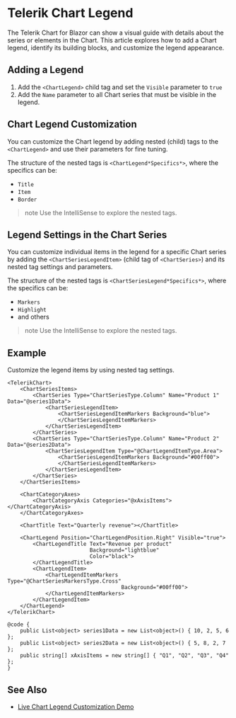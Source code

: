 
# Telerik Chart Legend

The Telerik Chart for Blazor can show a visual guide with details about the series or elements in the Chart. This article explores how to add a Chart legend, identify its building blocks, and customize the legend appearance.

## Adding a Legend

1. Add the `<ChartLegend>` child tag and set the `Visible` parameter to `true`
1. Add the `Name` parameter to all Chart series that must be visible in the legend.

## Chart Legend Customization

You can customize the Chart legend by adding nested (child) tags to the `<ChartLegend>` and use their parameters for fine tuning.

The structure of the nested tags is `<ChartLegend*Specifics*>`, where the specifics can be:

* `Title`
* `Item`
* `Border`

>note Use the IntelliSense to explore the nested tags.

## Legend Settings in the Chart Series

You can customize individual items in the legend for a specific Chart series by adding the `<ChartSeriesLegendItem>` (child tag of `<ChartSeries>`) and its nested tag settings and parameters.

The structure of the nested tags is `<ChartSeriesLegend*Specifics*>`, where the specifics can be:

* `Markers`
* `Highlight`
* and others

>note Use the IntelliSense to explore the nested tags.

## Example

Customize the legend items by using nested tag settings.

````RAZOR
<TelerikChart>
    <ChartSeriesItems>
        <ChartSeries Type="ChartSeriesType.Column" Name="Product 1" Data="@series1Data">
            <ChartSeriesLegendItem>
                <ChartSeriesLegendItemMarkers Background="blue">
                </ChartSeriesLegendItemMarkers>
            </ChartSeriesLegendItem>
        </ChartSeries>
        <ChartSeries Type="ChartSeriesType.Column" Name="Product 2" Data="@series2Data">
            <ChartSeriesLegendItem Type="@ChartLegendItemType.Area">
                <ChartSeriesLegendItemMarkers Background="#00ff00">
                </ChartSeriesLegendItemMarkers>
            </ChartSeriesLegendItem>
        </ChartSeries>
    </ChartSeriesItems>

    <ChartCategoryAxes>
        <ChartCategoryAxis Categories="@xAxisItems"></ChartCategoryAxis>
    </ChartCategoryAxes>

    <ChartTitle Text="Quarterly revenue"></ChartTitle>

    <ChartLegend Position="ChartLegendPosition.Right" Visible="true">
        <ChartLegendTitle Text="Revenue per product"
                          Background="lightblue"
                          Color="black">
        </ChartLegendTitle>
        <ChartLegendItem>
            <ChartLegendItemMarkers Type="@ChartSeriesMarkersType.Cross"
                                    Background="#00ff00">
            </ChartLegendItemMarkers>
        </ChartLegendItem>
    </ChartLegend>
</TelerikChart>

@code {
    public List<object> series1Data = new List<object>() { 10, 2, 5, 6 };
    public List<object> series2Data = new List<object>() { 5, 8, 2, 7 };
    public string[] xAxisItems = new string[] { "Q1", "Q2", "Q3", "Q4" };
}
````

## See Also

* [Live Chart Legend Customization Demo](https://demos.telerik.com/blazor-ui/chart/legend-customization)
